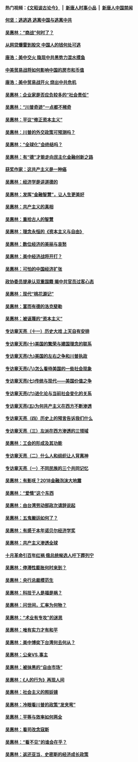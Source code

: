 #### 热门视频：[《文昭谈古论今》](https://github.com/gfw-breaker/wenzhao/blob/master/README.md?t=10251233) &nbsp;|&nbsp; [新唐人时事小品](https://github.com/gfw-breaker/ntdtv-comedy/blob/master/README.md?t=10251233) &nbsp;|&nbsp; [新唐人中国禁闻](https://github.com/gfw-breaker/ntdtv-news/blob/master/README.md?t=10251233)

#### [何坚：逃逃逃 逃离中国与逃离中共](../pages/nsc423/n10592891.md?t=10251233) 

#### [吴惠林：“商战”何时了？](../pages/nsc423/n10573558.md?t=10251233) 

#### [从网贷爆雷到股灾 中国人的钱何处可逃](../pages/nsc423/n10572800.md?t=10251233) 

#### [唐浩：美中交火 隐现中共黑势力混水摸鱼](../pages/nsc423/n10544040.md?t=10251233) 

#### [中美贸易战将如何影响中国的房市和币值](../pages/nsc423/n10543697.md?t=10251233) 

#### [唐浩：美中贸易战开火 烧出中共危机](../pages/nsc423/n10540126.md?t=10251233) 

#### [吴惠林：企业家是否应负较多的“社会责任”](../pages/nsc423/n10535022.md?t=10251233) 

#### [吴惠林：“川普奇迹”一点都不稀奇](../pages/nsc423/n10512808.md?t=10251233) 

#### [吴惠林：平议“修正资本主义”](../pages/nsc423/n10495724.md?t=10251233) 

#### [吴惠林：川普的外交政策可预测吗？](../pages/nsc423/n10462387.md?t=10251233) 

#### [吴惠林：“全球化”会终结吗？](../pages/nsc423/n10452838.md?t=10251233) 

#### [吴惠林：有“德”才能走向民主化金融创新之路](../pages/nsc423/n10432292.md?t=10251233) 

#### [获奖作家：这共产主义是一种癌](../pages/nsc423/n10431541.md?t=10251233) 

#### [吴惠林：经济学是讲道德的](../pages/nsc423/n10398014.md?t=10251233) 

#### [吴惠林：发挥“金融智慧”，让人生更美好](../pages/nsc423/n10375019.md?t=10251233) 

#### [吴惠林：共产主义的真相](../pages/nsc423/n10351394.md?t=10251233) 

#### [吴惠林：重拾古人的智慧](../pages/nsc423/n10337691.md?t=10251233) 

#### [吴惠林：理念永恒的《资本主义与自由》](../pages/nsc423/n10316274.md?t=10251233) 

#### [吴惠林：数位经济的美丽与哀愁](../pages/nsc423/n10292946.md?t=10251233) 

#### [吴惠林：美中经济战将开打？](../pages/nsc423/n10258825.md?t=10251233) 

#### [吴惠林：可怕的中国经济扩张](../pages/nsc423/n10219147.md?t=10251233) 

#### [政协委员提承认双重国籍 揭中共官员过客心态](../pages/nsc423/n10208809.md?t=10251233) 

#### [吴惠林：现代“桃花源记”](../pages/nsc423/n10185234.md?t=10251233) 

#### [吴惠林：富而有德的洛克斐勒](../pages/nsc423/n10142264.md?t=10251233) 

#### [吴惠林：被诬蔑的“资本主义”](../pages/nsc423/n10124816.md?t=10251233) 

#### [专访章天亮（十一）历史大戏 上天自有安排](../pages/nsc423/n10094905.md?t=10251233) 

#### [专访章天亮(十)美国的繁荣与建国理念的联系](../pages/nsc423/n10094899.md?t=10251233) 

#### [专访章天亮(九)美国的左右之争和川普执政](../pages/nsc423/n10094889.md?t=10251233) 

#### [专访章天亮(八)怎么看待美国的一些社会现象](../pages/nsc423/n10094857.md?t=10251233) 

#### [专访章天亮(七)传统与现代——美国价值之争](../pages/nsc423/n10093140.md?t=10251233) 

#### [专访章天亮(六)进化论与当前社会变化的关系](../pages/nsc423/n10092036.md?t=10251233) 

#### [专访章天亮(五)为何共产主义在西方不断渗透](../pages/nsc423/n10083620.md?t=10251233) 

#### [专访章天亮（四）历史上的预言告诉我们什么](../pages/nsc423/n10083606.md?t=10251233) 

#### [专访章天亮（三）左派在西方渗透的三领域](../pages/nsc423/n10081115.md?t=10251233) 

#### [吴惠林：工会的形成及其功能](../pages/nsc423/n10080633.md?t=10251233) 

#### [专访章天亮（二）什么人和组织让人背离神](../pages/nsc423/n10076637.md?t=10251233) 

#### [专访章天亮（一）不同民族的三个共同记忆](../pages/nsc423/n10074188.md?t=10251233) 

#### [吴惠林：有影呒？2018金融泡沫大地震](../pages/nsc423/n10040534.md?t=10251233) 

#### [吴惠林：“爱情”这个东西](../pages/nsc423/n10019423.md?t=10251233) 

#### [吴惠林：由台湾劳动部政次请辞说起](../pages/nsc423/n9979679.md?t=10251233) 

#### [吴惠林：五鬼搬运如何了？](../pages/nsc423/n9925338.md?t=10251233) 

#### [吴惠林：有感于本年诺贝尔经济学奖](../pages/nsc423/n9871883.md?t=10251233) 

#### [吴惠林：共产主义渗透全球](../pages/nsc423/n9812748.md?t=10251233) 

#### [十月革命引百年红祸 俄总统候选人吁下葬列宁](../pages/nsc423/n9810182.md?t=10251233) 

#### [吴惠林：停滞性膨胀何时来到？](../pages/nsc423/n9764136.md?t=10251233) 

#### [吴惠林：央行总裁模范生](../pages/nsc423/n9728134.md?t=10251233) 

#### [吴惠林：科技于人是福是祸？](../pages/nsc423/n9672982.md?t=10251233) 

#### [吴惠林：问世间，汇率为何物？](../pages/nsc423/n9621788.md?t=10251233) 

#### [吴惠林：“术业有专攻”的迷思](../pages/nsc423/n9580363.md?t=10251233) 

#### [吴惠林：唯有实力才有和平](../pages/nsc423/n9529599.md?t=10251233) 

#### [吴惠林：美中博奕下台湾何去何从？](../pages/nsc423/n9483598.md?t=10251233) 

#### [吴惠林：公亲VS.事主](../pages/nsc423/n9425637.md?t=10251233) 

#### [吴惠林：被抹黑的“自由市场”](../pages/nsc423/n9351545.md?t=10251233) 

#### [吴惠林：《人的行为》再现人间](../pages/nsc423/n9296339.md?t=10251233) 

#### [吴惠林：社会主义的照妖镜](../pages/nsc423/n9243460.md?t=10251233) 

#### [吴惠林：冷眼看川普的政策“发夹弯”](../pages/nsc423/n9120684.md?t=10251233) 

#### [吴惠林：平等与效率如何两全](../pages/nsc423/n9075430.md?t=10251233) 

#### [吴惠林：看司改念寇斯](../pages/nsc423/n9024915.md?t=10251233) 

#### [吴惠林：“看不见”的谁会在乎？](../pages/nsc423/n8977488.md?t=10251233) 

#### [吴惠林：返还亚当．史密斯的经济成长政策](../pages/nsc423/n8931896.md?t=10251233) 

